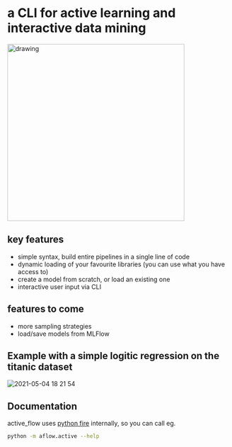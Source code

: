 # a CLI for active learning and interactive data mining
<img src="https://user-images.githubusercontent.com/2931080/117039599-3e82c300-ad09-11eb-9749-189730d3b196.png" alt="drawing" width="400"/>


## key features
- simple syntax, build entire pipelines in a single line of code
- dynamic loading of your favourite libraries (you can use what you have access to)
- create a model from scratch, or load an existing one
- interactive user input via CLI

## features to come
- more sampling strategies
- load/save models from MLFlow


## Example with a simple logitic regression on the titanic dataset
![2021-05-04 18 21 54](https://user-images.githubusercontent.com/2931080/117036759-13e33b00-ad06-11eb-8bb8-709524637f52.gif)


## Documentation
active_flow uses [python fire](https://github.com/google/python-fire) internally, so you can call eg.
```bash
python -m aflow.active --help
```
